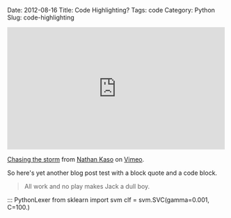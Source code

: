 Date: 2012-08-16
Title: Code Highlighting?
Tags: code
Category: Python
Slug: code-highlighting

<iframe src="http://player.vimeo.com/video/47387431" width="500" height="281" frameborder="0" webkitAllowFullScreen mozallowfullscreen allowFullScreen></iframe> <p><a href="http://vimeo.com/47387431">Chasing the storm</a> from <a href="http://vimeo.com/nathankaso">Nathan Kaso</a> on <a href="http://vimeo.com">Vimeo</a>.</p>

So here's yet another blog post test with a block quote and a code block.

> All work and no play makes Jack a dull boy.

::: PythonLexer
from sklearn import svm
clf = svm.SVC(gamma=0.001, C=100.)




